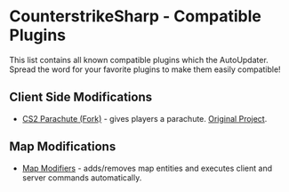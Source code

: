 # CounterstrikeSharp - Compatible Plugins

This list contains all known compatible plugins which the AutoUpdater. Spread the word for your favorite plugins to make them easily compatible!

## Client Side Modifications

- [CS2 Parachute (Fork)](https://github.com/Kandru/cs2-parachute) - gives players a parachute. [Original Project](https://github.com/Franc1sco/CS2-Parachute).

## Map Modifications

- [Map Modifiers](https://github.com/Kandru/cs2-map-modifiers) - adds/removes map entities and executes client and server commands automatically.
